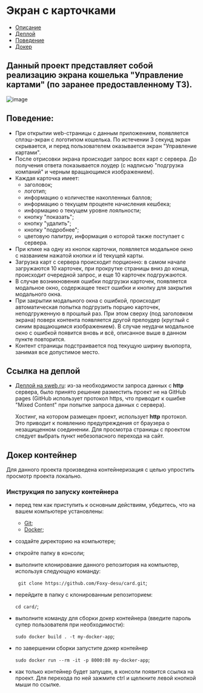 # Экран с карточками 

- [Описание](#desc)
- [Деплой](#deploy)
- [Поведение](#behav)
- [Докер](#docker)

## Данный проект представляет собой реализацию экрана кошелька "Управление картами" (по заранее предоставленному ТЗ). <a name="desc"></a>

![image](https://github.com/user-attachments/assets/302bc92d-6390-4690-a4cf-18c759c3e5f5)

## Поведение: <a name="behav"></a>

- При открытии web-страницы с данным приложением, появляется сплэш-экран с логотипом кошелька. По истечении 3 секунд экран скрывается, и перед пользователем оказывается экран "Управление картами".
- После отрисовки экрана происходит запрос всех карт с сервера. До получения ответа показывается лоудер (с надписью "подгрузка компаний" и черным вращающимся изображением).
- Каждая карточка имеет:
    - заголовок;
    - логотип;
    - информацию о количестве накопленных баллов;
    - информацию о текущем проценте начисления кешбека;
    - информацию о текущем уровне лояльности;
    - кнопку "показать";
    - кнопку "удалить";
    - кнопку "подробнее";
    - цветовую палитру, информация о которой также поступает с сервера.
- При клике на одну из кнопок карточки, появляется модальное окно с названием нажатой кнопки и id текущей карты.  
- Загрузка карт с сервера происходит порционно: в самом начале загружаются 10 карточек, при прокрутке страницы вниз до конца, происходит очередной запрос, и еще 10 карточек подгружаются.
- В случае возникновения ошибки подгрузки карточек, появляется модальное окно, содержащее текст ошибки и кнопку для закрытия модального окна.
- При закрытии модального окна с ошибкой, происходит автоматическая попытка подгрузить порцию карточек, неподгруженную в прошлый раз. При этом сверху (под заголовком экрана) поверх контента появляется другой прелоудер (круглый с синим вращающимся изображением). В случае неудачи модальное окно с ошибкой появится вновь и всё, описанное выше в данном пункте повторится.
- Контент страницы подстраивается под текущую ширину вьюпорта, занимая все допустимое место.

## Ссылка на деплой <a name="deploy"></a>
  
- [Деплой на sweb.ru](http://iammeduzag.temp.swtest.ru/card/):
  из-за необходимости запроса данных с **http** сервера, было принято решение разместить проект не на GitHub pages (GitHub использует протокол https, что приводит к ошибке "Mixed Content" при попытке запроса данных с сервера).

  Хостинг, на котором размещен проект, использует **http** протокол. Это приводит к появлению предупреждения от браузера о незащищенном соединении.
  Для просмотра страницы с проектом следует выбрать пункт небезопасного перехода на сайт.
  

## Докер контейнер <a name="docker"></a>

Для данного проекта произведена контейнеризация с целью упростить просмотр проекта локально.

### Инструкция по запуску контейнера

- перед тем как приступить к основным действиям, убедитесь, что на вашем компьютере установлены:
  - [Git](https://git-scm.com/); 
  - [Docker](https://www.docker.com/);
- создайте директорию на компьютере;
- откройте папку в консоли;
- выполните клонирование данного репозитория на компьютер, используя следующую команду:
  
  ` git clone https://github.com/Foxy-desu/card.git`;
  
- перейдите в папку с клонированным репозиторием:
  
  `cd card/`;
  
- выполните команду для сборки докер контейнера (введите пароль супер пользователя при необходимости):
  
  `sudo docker build . -t my-docker-app`;

- по завершении сборки запустите докер контейнер
  
  `sudo docker run --rm -it -p 8000:80 my-docker-app`;
  
- как только контейнер будет запущен, в консоли появится ссылка на проект. Для перехода по ней зажмите ctrl и щелкните левой кнопкой мыши по ссылке.
  



